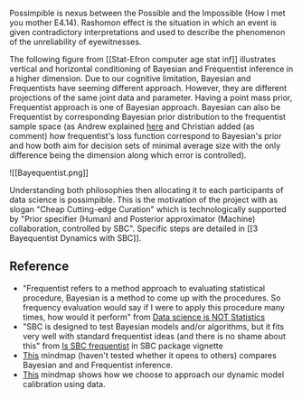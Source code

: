 Possimpible is nexus between the Possible and the Impossible (How I met you mother E4.14). Rashomon effect is the situation in which an event is given contradictory interpretations and used to describe the phenomenon of the unreliability of eyewitnesses.

The following figure from [[Stat-Efron computer age stat inf]] illustrates vertical and horizontal conditioning of Bayesian and Frequentist inference in a higher dimension. Due to our cognitive limitation, Bayesian and Frequentists have seeming different approach. However, they are different projections of the same joint data and parameter. Having a point mass prior, Frequentist approach is one of Bayesian approach. Bayesian can also be Frequentist by corresponding Bayesian prior distribution to the frequentist sample space (as Andrew explained [here](https://statmodeling.stat.columbia.edu/2018/06/17/bayesians-are-frequentists/) and Christian added (as comment) how frequentist's loss function correspond to Bayesian's prior and how both aim for decision sets of minimal average size with the only difference being the dimension along which error is controlled).

![[Bayequentist.png]]
 
Understanding both philosophies then allocating it to each participants of data science is possimpible. This is the motivation of the project with as slogan "Cheap Cutting-edge Curation" which is technologically supported by "Prior specifier (Human) and Posterior approximator (Machine) collaboration, controlled by SBC". Specific steps are detailed in [[3 Bayequentist Dynamics with SBC]].


## Reference
- "Frequentist refers to a method approach to evaluating statistical procedure, Bayesian is a method to come up with the procedures. So frequency evaluation would say if I were to apply this procedure many times, how would it perform" from [Data science is NOT Statistics](https://youtu.be/8HG4NM5Ctv8?t=736) 
- "SBC is designed to test Bayesian models and/or algorithms, but it fits very well with standard frequentist ideas (and there is no shame about this" from [Is SBC frequentist]( https://hyunjimoon.github.io/SBC/articles/SBC.html#is-sbc-frequentist) in SBC package vignette
- [This](marginnote3app://note/200AB425-22DA-49A3-8A2C-30603B2E290A) mindmap (haven't tested whether it opens to others) compares Bayesian and and Frequentist inference. 
- [This](marginnote3app://note/982C1E63-BCBB-4E83-8E34-377AE616D789) mindmap shows how we choose to approach our dynamic model calibration using data. 
